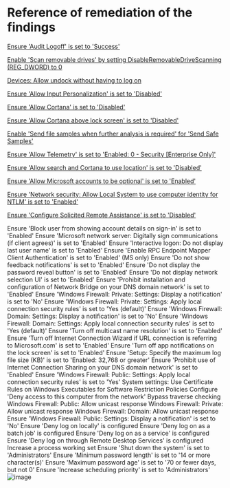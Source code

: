 # Reference of remediation of the findings

[Ensure 'Audit Logoff' is set to 'Success'](https://www.tenable.com/audits/items/CIS_DC_SERVER_2016_Level_1_v1.3.0.audit:06f4cbc5b93fc59b2f2dc14ff10a5222)

[Enable 'Scan removable drives' by setting DisableRemovableDriveScanning (REG_DWORD) to 0](https://www.tenable.com/audits/items/CIS_DC_SERVER_2012_Level_1_v2.2.0.audit:df4d1650e8377a7af0759f40c0d848a2)

[Devices: Allow undock without having to log on](https://learn.microsoft.com/en-us/windows/security/threat-protection/security-policy-settings/devices-allow-undock-without-having-to-log-on)

[Ensure 'Allow Input Personalization' is set to 'Disabled'](https://github.com/ayohrling/local_security_policy/issues/45)

[Ensure 'Allow Cortana' is set to 'Disabled'](https://www.tenable.com/audits/items/CIS_MS_Windows_11_Enterprise_Level_1_Next_Generation_Windows_Security_v1.0.0.audit:d98b72335d81706e4e50e4a55a2a5f77)

[Ensure 'Allow Cortana above lock screen' is set to 'Disabled'](https://www.tenable.com/audits/items/CIS_MS_Windows_10_Enterprise_Level_1_Next_Generation_Windows_Security_v1.7.1.audit:2fb32663ea4cbaac35bc3a3c0694f068)

[Enable 'Send file samples when further analysis is required' for 'Send Safe Samples'](https://www.tenable.com/audits/items/MSCT_Windows_10_1909_1.0.0.audit:0dbab85b152585bab2a2f7a8468e0953)

[Ensure 'Allow Telemetry' is set to 'Enabled: 0 - Security [Enterprise Only]'](https://www.tenable.com/audits/items/CIS_DC_SERVER_2016_Level_1_v1.3.0.audit:ac5ab8e01b5fc023eb2576b03bc05919)

[Ensure 'Allow search and Cortana to use location' is set to 'Disabled'](https://www.tenable.com/audits/items/CIS_MS_Windows_11_Enterprise_Level_1_Next_Generation_Windows_Security_v1.0.0.audit:847d02682604492d0f585e8e2299352c)

[Ensure 'Allow Microsoft accounts to be optional' is set to 'Enabled'](https://www.tenable.com/audits/items/CIS_MS_Windows_11_Enterprise_Level_1_v1.0.0.audit:d90377d3bcf9d74f915f08bc33ea8a6f)

[Ensure 'Network security: Allow Local System to use computer identity for NTLM' is set to 'Enabled']()

[Ensure 'Configure Solicited Remote Assistance' is set to 'Disabled']()

Ensure 'Block user from showing account details on sign-in' is set to 'Enabled'
Ensure 'Microsoft network server: Digitally sign communications (if client agrees)' is set to 'Enabled'
Ensure 'Interactive logon: Do not display last user name' is set to 'Enabled'
Ensure 'Enable RPC Endpoint Mapper Client Authentication' is set to 'Enabled' (MS only)
Ensure 'Do not show feedback notifications' is set to 'Enabled'
Ensure 'Do not display the password reveal button' is set to 'Enabled'
Ensure 'Do not display network selection UI' is set to 'Enabled'
Ensure 'Prohibit installation and configuration of Network Bridge on your DNS domain network' is set to 'Enabled'
Ensure 'Windows Firewall: Private: Settings: Display a notification' is set to 'No'
Ensure 'Windows Firewall: Private: Settings: Apply local connection security rules' is set to 'Yes (default)'
Ensure 'Windows Firewall: Domain: Settings: Display a notification' is set to 'No'
Ensure 'Windows Firewall: Domain: Settings: Apply local connection security rules' is set to 'Yes (default)'
Ensure 'Turn off multicast name resolution' is set to 'Enabled'
Ensure 'Turn off Internet Connection Wizard if URL connection is referring to Microsoft.com' is set to 'Enabled'
Ensure 'Turn off app notifications on the lock screen' is set to 'Enabled'
Ensure 'Setup: Specify the maximum log file size (KB)' is set to 'Enabled: 32,768 or greater'
Ensure 'Prohibit use of Internet Connection Sharing on your DNS domain network' is set to 'Enabled'
Ensure 'Windows Firewall: Public: Settings: Apply local connection security rules' is set to 'Yes'
System settings: Use Certificate Rules on Windows Executables for Software Restriction Policies
Configure 'Deny access to this computer from the network'
Bypass traverse checking
Windows Firewall: Public: Allow unicast response
Windows Firewall: Private: Allow unicast response
Windows Firewall: Domain: Allow unicast response
Ensure 'Windows Firewall: Public: Settings: Display a notification' is set to 'No'
Ensure 'Deny log on locally' is configured
Ensure 'Deny log on as a batch job' is configured
Ensure 'Deny log on as a service' is configured
Ensure 'Deny log on through Remote Desktop Services' is configured
Increase a process working set
Ensure 'Shut down the system' is set to 'Administrators'
Ensure 'Minimum password length' is set to '14 or more character(s)'
Ensure 'Maximum password age' is set to '70 or fewer days, but not 0'
Ensure 'Increase scheduling priority' is set to 'Administrators'
![image](https://github.com/guguji666666/GJS-MDC-Tips/assets/96930989/7ae91b0e-81c0-480d-932b-6ceae9d1ef4c)
